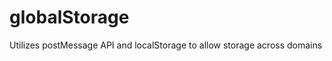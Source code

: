 globalStorage
=============

Utilizes postMessage API and localStorage to allow storage across domains
